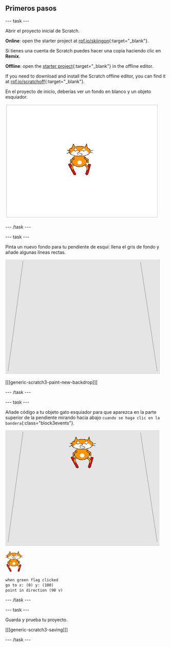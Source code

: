 ## Primeros pasos

--- task ---

Abrir el proyecto inicial de Scratch.

**Online**: open the starter project at [rpf.io/skiingon](https://rpf.io/skiingon){:target="_blank"}.

Si tienes una cuenta de Scratch puedes hacer una copia haciendo clic en **Remix**.

**Offline**: open the [starter project](https://rpf.io/p/en/scratch-cat-goes-skiing-go){:target="_blank"} in the offline editor.

If you need to download and install the Scratch offline editor, you can find it at [rpf.io/scratchoff](https://rpf.io/scratchoff){:target="_blank"}.

En el proyecto de inicio, deberías ver un fondo en blanco y un objeto esquiador.

![proyectos iniciales](images/starter_project.png)

--- /task ---

--- task ---

Pinta un nuevo fondo para tu pendiente de esquí: llena el gris de fondo y añade algunas líneas rectas.

![fondo de pendiente de esquí](images/backdrop.png)

[[[generic-scratch3-paint-new-backdrop]]]

--- /task ---

--- task ---

Añade código a tu objeto gato esquiador para que aparezca en la parte superior de la pendiente mirando hacia abajo `cuando se haga clic en la bandera`{:class="block3events"}.

![esquiador en pendiente](images/skier_on_the_slope.png)

![objeto esquiador](images/skier_sprite_small.png)

```blocks3
when green flag clicked
go to x: (0) y: (100)
point in direction (90 v)
```

--- /task ---

--- task ---

Guarda y prueba tu proyecto.

[[[generic-scratch3-saving]]]

--- /task ---
